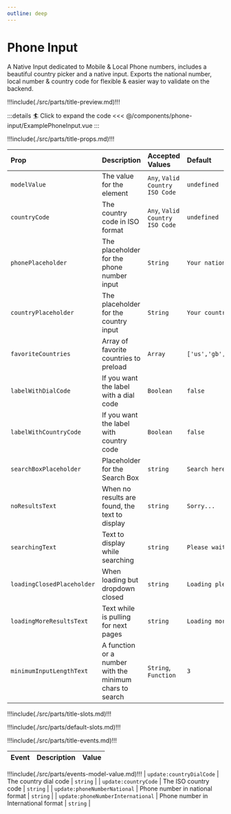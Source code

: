 ```yaml
---
outline: deep
---
```


# Phone Input

A Native Input dedicated to Mobile & Local Phone numbers, includes a beautiful country picker and a native input.
Exports the national number, local number & country code for flexible & easier way to validate on the backend.

!!!include(./src/parts/title-preview.md)!!!

<script setup>
import ExamplePhoneInput from './ExamplePhoneInput.vue';
</script>

<ExamplePhoneInput />

:::details :surfer: Click to expand the code
<<< @/components/phone-input/ExamplePhoneInput.vue
:::

!!!include(./src/parts/title-props.md)!!!

| Prop                       | Description                                             | Accepted Values                 | Default                      |
|:---------------------------|:--------------------------------------------------------|:--------------------------------|:-----------------------------|
| `modelValue`               | The value for the element                               | `Any`, `Valid Country ISO Code` | `undefined`                  |
| `countryCode`              | The country code in ISO format                          | `Any`, `Valid Country ISO Code` | `undefined`                  |
| `phonePlaceholder`         | The placeholder for the phone number input              | `String`                        | `Your national number`       |
| `countryPlaceholder`       | The placeholder for the country input                   | `String`                        | `Your country`               |
| `favoriteCountries`        | Array of favorite countries to preload                  | `Array`                         | `['us','gb','pt','fr','de']` |
| `labelWithDialCode`        | If you want the label with a dial code                  | `Boolean`                       | `false`                      |
| `labelWithCountryCode`     | If you want the label with country code                 | `Boolean`                       | `false`                      |
| `searchBoxPlaceholder`     | Placeholder for the Search Box                          | `string`                        | `Search here`                |
| `noResultsText`            | When no results are found, the text to display          | `string`                        | `Sorry...`                   |
| `searchingText`            | Text to display while searching                         | `string`                        | `Please wait...`             |
| `loadingClosedPlaceholder` | When loading but dropdown closed                        | `string`                        | `Loading please wait...`     |
| `loadingMoreResultsText`   | Text while is pulling for next pages                    | `string`                        | `Loading more options...`    |
| `minimumInputLengthText`   | A function or a number with the minimum chars to search | `String`, `Function`            | `3`                          |



!!!include(./src/parts/title-slots.md)!!!

!!!include(./src/parts/default-slots.md)!!!

!!!include(./src/parts/title-events.md)!!!

| Event   | Description             | Value     |
|:--------|:------------------------|:----------|
!!!include(./src/parts/events-model-value.md)!!!
| `update:countryDialCode` | The country dial code | `string` |
| `update:countryCode` | The ISO country code | `string` |
| `update:phoneNumberNational` | Phone number in national format | `string` |
| `update:phoneNumberInternational` | Phone number in International format | `string` |




